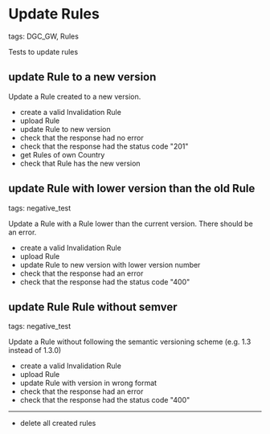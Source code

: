 # Update Rules

tags: DGC_GW, Rules

Tests to update rules

## update Rule to a new version

Update a Rule created to a new version.

* create a valid Invalidation Rule
* upload Rule
* update Rule to new version
* check that the response had no error
* check that the response had the status code "201"
* get Rules of own Country
* check that Rule has the new version

## update Rule with lower version than the old Rule

tags: negative_test

Update a Rule with a Rule lower than the current version. There should be an error.

* create a valid Invalidation Rule
* upload Rule
* update Rule to new version with lower version number
* check that the response had an error
* check that the response had the status code "400"

## update Rule Rule without semver

tags: negative_test

Update a Rule without following the semantic versioning scheme (e.g. 1.3 instead of 1.3.0)

* create a valid Invalidation Rule
* upload Rule
* update Rule with version in wrong format
* check that the response had an error
* check that the response had the status code "400"

___
* delete all created rules
